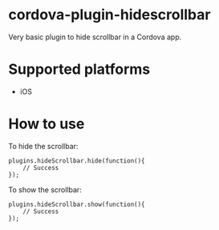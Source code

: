 # cordova-plugin-hidescrollbar

Very basic plugin to hide scrollbar in a Cordova app.

# Supported platforms

- iOS

# How to use

To hide the scrollbar:

```
plugins.hideScrollbar.hide(function(){
    // Success
});
```

To show the scrollbar:

```
plugins.hideScrollbar.show(function(){
    // Success
});
```